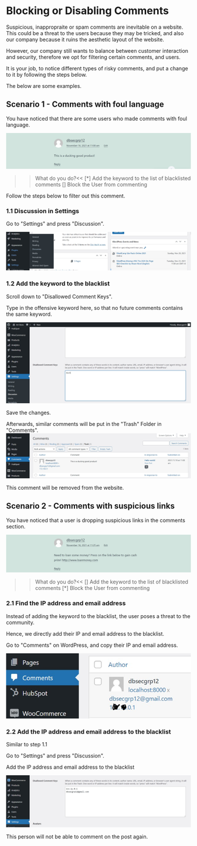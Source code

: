 # Blocking or Disabling Comments
Suspicious, inappropraite or spam comments are inevitable on a website. This could be a threat to the users because they may be tricked, and also our company because it ruins the aesthetic layout of the website. 

However, our company still wants to balance between customer interaction and security, therefore we opt for filtering certain comments, and users.

It is your job, to notice different types of risky comments, and put a change to it by following the steps below.

The below are some examples.

## Scenario 1 - Comments with foul language
You have noticed that there are some users who made comments with foul language.

![image](./assets/duck.jpg)

>>What do you do?<<
[*] Add the keyword to the list of blacklisted comments
[] Block the User from commenting

Follow the steps below to filter out this comment.

### 1.1 Discussion in Settings
Go to "Settings" and press "Discussion".

![image](./assets/discussionsettings.jpg)

### 1.2 Add the keyword to the blacklist
Scroll down to "Disallowed Comment Keys".

Type in the offensive keyword here, so that no future comments contains the same keyword.

![image](./assets/duckcomment.jpg)

Save the changes.

Afterwards, similar comments will be put in the "Trash" Folder in "Comments".
![image](./assets/trash.jpg)

This comment will be removed from the website.

## Scenario 2 - Comments with suspicious links
You have noticed that a user is dropping suspicious links in the comments section.

![image](./assets/loan.jpg)

>>What do you do?<<
[] Add the keyword to the list of blacklisted comments
[*] Block the User from commenting

### 2.1 Find the IP address and email address
Instead of adding the keyword to the blacklist, the user poses a threat to the community. 

Hence, we directly add their IP and email address to the blacklist.

Go to "Comments" on WordPress, and copy their IP and email address.

![image](./assets/ipemail.jpg)

### 2.2 Add the IP address and email address to the blacklist
Similar to step 1.1

Go to "Settings" and press "Discussion".

Add the IP address and email address to the blacklist

![image](./assets/blacklist.jpg)

This person will not be able to comment on the post again.
